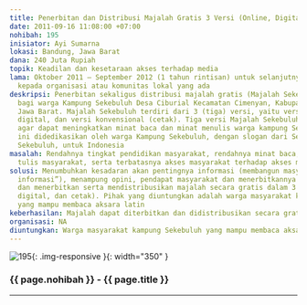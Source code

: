 ```yaml
---
title: Penerbitan dan Distribusi Majalah Gratis 3 Versi (Online, Digital, Cetak)
date: 2011-09-16 11:08:00 +07:00
nohibah: 195
inisiator: Ayi Sumarna
lokasi: Bandung, Jawa Barat
dana: 240 Juta Rupiah
topik: Keadilan dan kesetaraan akses terhadap media
lama: Oktober 2011 – September 2012 (1 tahun rintisan) untuk selanjutnya diserahkan
  kepada organisasi atau komunitas lokal yang ada
deskripsi: Penerbitan sekaligus distribusi majalah gratis (Majalah Sekebuluh) khususnya
  bagi warga Kampung Sekebuluh Desa Ciburial Kecamatan Cimenyan, Kabupaten Bandung,
  Jawa Barat. Majalah Sekebuluh terdiri dari 3 (tiga) versi, yaitu versi online, versi
  digital, dan versi konvensional (cetak). Tiga versi Majalah Sekebuluh ini dimaksudkan
  agar dapat meningkatkan minat baca dan minat menulis warga kampung Sekebuluh. Majalah
  ini didedikasikan oleh warga Kampung Sekebuluh, dengan slogan dari Sekebuluh, oleh
  Sekebuluh, untuk Indonesia
masalah: Rendahnya tingkat pendidikan masyarakat, rendahnya minat baca, dan budaya
  tulis masyarakat, serta terbatasnya akses masyarakat terhadap akses media cetak
solusi: Menumbuhkan kesadaran akan pentingnya informasi (membangun masyarakat “melek
  informasi”), menampung opini, pendapat masyarakat dan menerbitkannya ke dalam majalah,
  dan menerbitkan serta mendistribusikan majalah secara gratis dalam 3 versi (online,
  digital, dan cetak). Pihak yang diuntungkan adalah warga masyarakat kampung Sekebuluh
  yang mampu membaca aksara latin
keberhasilan: Majalah dapat diterbitkan dan didistribusikan secara gratis kepada masyarakat
organisasi: NA
diuntungkan: Warga masyarakat kampung Sekebuluh yang mampu membaca aksara latin
---
```


![195](/static/img/hibahcmb/195.png){: .img-responsive }{: width="350" }

### {{ page.nohibah }} - {{ page.title }}

---
